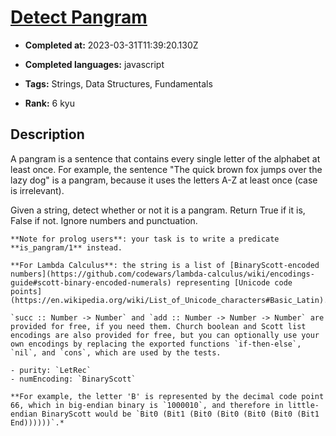 # [Detect Pangram](https://www.codewars.com/kata/545cedaa9943f7fe7b000048)

- **Completed at:** 2023-03-31T11:39:20.130Z

- **Completed languages:** javascript

- **Tags:** Strings, Data Structures, Fundamentals

- **Rank:** 6 kyu

## Description

A pangram is a sentence that contains every single letter of the alphabet at least once. For example, the sentence "The quick brown fox jumps over the lazy dog" is a pangram, because it uses the letters A-Z at least once (case is irrelevant). 

Given a string, detect whether or not it is a pangram. Return True if it is, False if not. Ignore numbers and punctuation.

```if:prolog
**Note for prolog users**: your task is to write a predicate **is_pangram/1** instead.
```
```if:lambdacalc
**For Lambda Calculus**: the string is a list of [BinaryScott-encoded numbers](https://github.com/codewars/lambda-calculus/wiki/encodings-guide#scott-binary-encoded-numerals) representing [Unicode code points](https://en.wikipedia.org/wiki/List_of_Unicode_characters#Basic_Latin).*

`succ :: Number -> Number` and `add :: Number -> Number -> Number` are provided for free, if you need them. Church boolean and Scott list encodings are also provided for free, but you can optionally use your own encodings by replacing the exported functions `if-then-else`, `nil`, and `cons`, which are used by the tests.

- purity: `LetRec`
- numEncoding: `BinaryScott`

**For example, the letter 'B' is represented by the decimal code point 66, which in big-endian binary is `1000010`, and therefore in little-endian BinaryScott would be `Bit0 (Bit1 (Bit0 (Bit0 (Bit0 (Bit0 (Bit1 End))))))`.*
```
